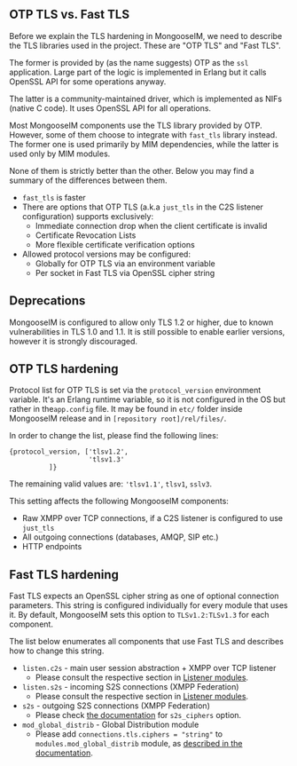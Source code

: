 ## OTP TLS vs. Fast TLS

Before we explain the TLS hardening in MongooseIM, we need to describe the TLS libraries used in the project.
These are "OTP TLS" and "Fast TLS".

The former is provided by (as the name suggests) OTP as the `ssl` application.
Large part of the logic is implemented in Erlang but it calls OpenSSL API for some operations anyway.

The latter is a community-maintained driver, which is implemented as NIFs (native C code).
It uses OpenSSL API for all operations.

Most MongooseIM components use the TLS library provided by OTP.
However, some of them choose to integrate with `fast_tls` library instead.
The former one is used primarily by MIM dependencies, while the latter is used only by MIM modules.

None of them is strictly better than the other.
Below you may find a summary of the differences between them.

* `fast_tls` is faster
* There are options that OTP TLS (a.k.a `just_tls` in the C2S listener configuration) supports exclusively:
    * Immediate connection drop when the client certificate is invalid
    * Certificate Revocation Lists
    * More flexible certificate verification options
* Allowed protocol versions may be configured:
    * Globally for OTP TLS via an environment variable
    * Per socket in Fast TLS via OpenSSL cipher string

## Deprecations

MongooseIM is configured to allow only TLS 1.2 or higher, due to known vulnerabilities in TLS 1.0 and 1.1.
It is still possible to enable earlier versions, however it is strongly discouraged.

## OTP TLS hardening

Protocol list for OTP TLS is set via the `protocol_version` environment variable.
It's an Erlang runtime variable, so it is not configured in the OS but rather in the`app.config` file.
It may be found in `etc/` folder inside MongooseIM release and in `[repository root]/rel/files/`.

In order to change the list, please find the following lines:

```
{protocol_version, ['tlsv1.2',
                    'tlsv1.3'
          ]}
```

The remaining valid values are: `'tlsv1.1'`, `tlsv1`, `sslv3`.

This setting affects the following MongooseIM components:

* Raw XMPP over TCP connections, if a C2S listener is configured to use `just_tls`
* All outgoing connections (databases, AMQP, SIP etc.)
* HTTP endpoints

## Fast TLS hardening

Fast TLS expects an OpenSSL cipher string as one of optional connection parameters.
This string is configured individually for every module that uses it.
By default, MongooseIM sets this option to `TLSv1.2:TLSv1.3` for each component.

The list below enumerates all components that use Fast TLS and describes how to change this string.

* `listen.c2s` - main user session abstraction + XMPP over TCP listener
    * Please consult the respective section in [Listener modules](listen.md#listenc2stlsprotocol_options-only-for-fast_tls).
* `listen.s2s` - incoming S2S connections (XMPP Federation)
    * Please consult the respective section in [Listener modules](listen.md#tls-options-for-s2s).
* `s2s` - outgoing S2S connections (XMPP Federation)
    * Please check [the documentation](s2s.md#s2sciphers) for `s2s_ciphers` option.
* `mod_global_distrib` - Global Distribution module
    * Please add `connections.tls.ciphers = "string"` to `modules.mod_global_distrib` module, as [described in the documentation](../modules/mod_global_distrib.md#tls-options).
